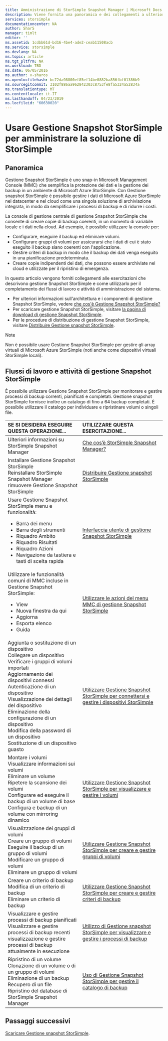 ```yaml
---
title: Amministrazione di StorSimple Snapshot Manager | Microsoft Docs
description: Viene fornita una panoramica e dei collegamenti a ulteriori informazioni sulle attività di amministrazione della soluzione Snapshot StorSimple Manager e sui flussi di lavoro.
services: storsimple
documentationcenter: NA
author: SharS
manager: timlt
editor: ''
ms.assetid: 1cdbb61d-bd16-4be4-ade2-ceab11508acb
ms.service: storsimple
ms.devlang: NA
ms.topic: article
ms.tgt_pltfrm: NA
ms.workload: TBD
ms.date: 06/05/2016
ms.author: v-sharos
ms.openlocfilehash: bc72da98800ef85ef14be0882ba856fbf01386b9
ms.sourcegitcommit: 3102f886aa962842303c8753fe8fa5324a52834a
ms.translationtype: MT
ms.contentlocale: it-IT
ms.lasthandoff: 04/23/2019
ms.locfileid: "60630020"
---
```

# <a name="use-storsimple-snapshot-manager-to-administer-your-storsimple-solution"></a>Usare Gestione Snapshot StorSimple per amministrare la soluzione di StorSimple

## <a name="overview"></a>Panoramica
Gestione Snapshot StorSimple è uno snap-in Microsoft Management Console (MMC) che semplifica la protezione dei dati e la gestione dei backup in un ambiente di Microsoft Azure StorSimple. Con Gestione snapshot StorSimple è possibile gestire i dati di Microsoft Azure StorSimple nel datacenter e nel cloud come una singola soluzione di archiviazione integrata, in modo da semplificare i processi di backup e di ridurre i costi.

La console di gestione centrale di gestione Snapshot StorSimple che consente di creare copie di backup coerenti, in un momento di variabile locale e i dati nella cloud. Ad esempio, è possibile utilizzare la console per:

* Configurare, eseguire il backup ed eliminare volumi.
* Configurare gruppi di volumi per assicurarsi che i dati di cui è stato eseguito il backup siano coerenti con l'applicazione.
* Gestire criteri di backup in modo che il backup dei dati venga eseguito in una pianificazione predeterminata.
* Creare copie indipendenti dei dati, che possono essere archiviate nel cloud e utilizzate per il ripristino di emergenza.

In questo articolo vengono forniti collegamenti alle esercitazioni che descrivono gestione Snapshot StorSimple e come utilizzarlo per il completamento dei flussi di lavoro e attività di amministrazione del sistema.

* Per ulteriori informazioni sull'architettura e i componenti di gestione Snapshot StorSimple, vedere [che cos'è Gestione Snapshot StorSimple?](storsimple-what-is-snapshot-manager.md) 
* Per scaricare gestione Snapshot StorSimple, visitare [la pagina di download di gestione Snapshot StorSimple](https://www.microsoft.com/download/details.aspx?id=44220).
* Per le procedure di distribuzione di gestione Snapshot StorSimple, visitare [Distribuire Gestione snapshot StorSimple](storsimple-snapshot-manager-deployment.md).

> [!NOTE]
> Non è possibile usare Gestione Snapshot StorSimple per gestire gli array virtuali di Microsoft Azure StorSimple (noti anche come dispositivi virtuali StorSimple locali).


## <a name="storsimple-snapshot-manager-tasks-and-workflows"></a>Flussi di lavoro e attività di gestione Snapshot StorSimple
È possibile utilizzare Gestione Snapshot StorSimple per monitorare e gestire processi di backup correnti, pianificati e completati. Gestione snapshot StorSimple fornisce inoltre un catalogo di fino a 64 backup completati. È possibile utilizzare il catalogo per individuare e ripristinare volumi o singoli file. 

| SE SI DESIDERA ESEGUIRE QUESTA OPERAZIONE... | UTILIZZARE QUESTA ESERCITAZIONE... |
|:--- |:--- |
| Ulteriori informazioni su StorSimple Snapshot Manager |[Che cos’è StorSimple Snapshot Manager?](storsimple-what-is-snapshot-manager.md) |
| Installare Gestione Snapshot StorSimple<br>Reinstallare StorSimple Snapshot Manager<br>rimuovere Gestione Snapshot StorSimple |[Distribuire Gestione snapshot StorSimple](storsimple-snapshot-manager-deployment.md) |
| Usare Gestione Snapshot StorSimple menu e funzionalità:<ul><li>Barra dei menu</li><li>Barra degli strumenti</li><li>Riquadro Ambito</li><li>Riquadro Risultati</li><li>Riquadro Azioni</li><li>Navigazione da tastiera e tasti di scelta rapida</li></ul> |[Interfaccia utente di gestione Snapshot StorSimple](storsimple-use-snapshot-manager.md) |
| Utilizzare le funzionalità comuni di MMC incluse in Gestione Snapshot StorSimple:<ul><li>View</li><li>Nuova finestra da qui</li><li>Aggiorna</li><li>Esporta elenco</li><li>Guida</li></ul> |[Utilizzare le azioni del menu MMC di gestione Snapshot StorSimple](storsimple-snapshot-manager-mmc-menu.md) |
| Aggiunta o sostituzione di un dispositivo<br>Collegare un dispositivo<br>Verificare i gruppi di volumi importati<br>Aggiornamento dei dispositivi connessi<br>Autenticazione di un dispositivo<br>Visualizzazione dei dettagli del dispositivo<br>Eliminazione della configurazione di un dispositivo<br>Modifica della password di un dispositivo<br>Sostituzione di un dispositivo guasto<br> |[Utilizzare Gestione Snapshot StorSimple per connettersi e gestire i dispositivi StorSimple](storsimple-snapshot-manager-manage-devices.md) |
| Montare i volumi<br>Visualizzare informazioni sui volumi<br>Eliminare un volume<br>Ripetere la scansione dei volumi<br>Configurare ed eseguire il backup di un volume di base<br>Configura e backup di un volume con mirroring dinamico |[Utilizzare Gestione Snapshot StorSimple per visualizzare e gestire i volumi](storsimple-snapshot-manager-manage-volumes.md) |
| Visualizzazione dei gruppi di volumi<br>Creare un gruppo di volumi<br>Eseguire il backup di un gruppo di volumi<br>Modificare un gruppo di volumi<br>Eliminare un gruppo di volumi |[Utilizzare Gestione Snapshot StorSimple per creare e gestire gruppi di volumi](storsimple-snapshot-manager-manage-volume-groups.md) |
| Creare un criterio di backup <br>Modifica di un criterio di backup<br>Eliminare un criterio di backup |[Utilizzare Gestione Snapshot StorSimple per creare e gestire criteri di backup](storsimple-snapshot-manager-manage-backup-policies.md) |
| Visualizzare e gestire processi di backup pianificati<br>Visualizzare e gestire processi di backup recenti<br>visualizzazione e gestire processi di backup attualmente in esecuzione |[Utilizzo di Gestione snapshot StorSimple per visualizzare e gestire i processi di backup](storsimple-snapshot-manager-manage-backup-jobs.md) |
| Ripristino di un volume<br>Clonazione di un volume o di un gruppo di volumi<br>Eliminazione di un backup<br>Recupero di un file<br>Ripristino del database di StorSimple Snapshot Manager |[Uso di Gestione Snapshot StorSimple per gestire il catalogo di backup](storsimple-snapshot-manager-manage-backup-catalog.md) |

## <a name="next-steps"></a>Passaggi successivi
[Scaricare Gestione snapshot StorSimple](https://www.microsoft.com/download/details.aspx?id=44220).


